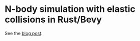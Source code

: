 # N-body simulation with elastic collisions in Rust/Bevy

See the [blog post](https://bagnalla.github.io/posts/newton_bevy.html).

